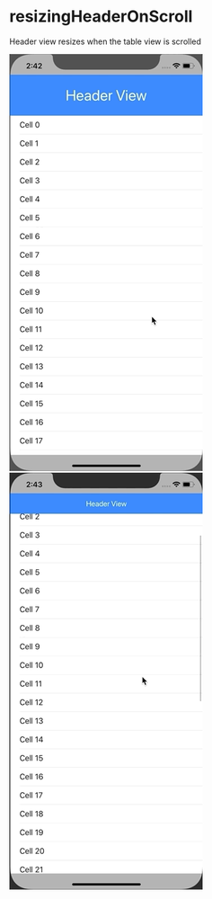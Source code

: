 # resizingHeaderOnScroll
Header view resizes when the table view is scrolled

<img src="headerSizeChange.gif"/>
<img src="removeCells.gif"/>
